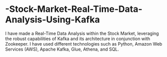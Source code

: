 # -Stock-Market-Real-Time-Data-Analysis-Using-Kafka
I have made a Real-Time Data Analysis within the Stock Market, leveraging the robust capabilities of Kafka and its architecture in conjunction with Zookeeper. I have used different technologies such as Python, Amazon Web Services (AWS), Apache Kafka, Glue, Athena, and SQL.
